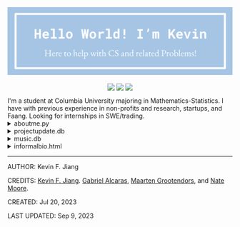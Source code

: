 


  
![image](https://github.com/kevinfjiang/kevinfjiang/blob/main/hello_world.png)  
<p align="center">
<a href=mailto:kevinfjiang@yahoo.com" target="blank"><img align="center" src="https://img.shields.io/badge/Gmail-D14836?style=for-the-badge&logo=gmail&logoColor=white" /></a>
<a href=https://www.linkedin.com/in/kevinfjiang target="blank"><img align="center" src="https://img.shields.io/badge/-LinkedIn-039BE5?style=for-the-badge&logo=Linkedin&logoColor=white"/></a>
<a href="https://kevinfjiang.github.io/docs/Resume_KFJ_23F.pdf" align="center" target="blank"><img align="center" src="https://img.shields.io/badge/resume-built-green?style=for-the-badge" /></a></p>  
I'm a student at Columbia University majoring in Mathematics-Statistics. I have with previous experience in non-profits and research, startups, and Faang. Looking for internships in SWE/trading.  
<details><summary>aboutme.py</summary>  
<blockquote>
  
```python  
class KevinFJiang:  
	def __init__(self):
		self.username = 'kevinfjiang'
		self.name = 'Kevin Jiang'

		self.software = {
			'Languages': ['Python', 'C++', 'Rust', 'Golang', 'SQL', 'AWS', 'Git'],
			'Research': ['PyTorch', 'TensorFlow', 'scikit-learn', 'NumPy', 'SciPy', 'Pandas'],
		}
		self.interests = [
			'F1 Racing', 'cooking',
			'coffee', 'sushi',
		]
		self.bio = 'I love puzzles, coffee, cooking, and F1 racing. I also love minimalist designs, new site tbd'
		self.img = 'https://kevinfjiang.github.io/docs/cat.jpeg'

		self.socials = {
			'email': 'kevinfjiang@yahoo.com',
			'gmail': 'kevin.jiang016@gmail.com',
			'linkedin': 'kevinfjiang',
			'github': 'kevinfjiang',
			'spotify': 'kevin_j16',
		}
  
	def view(self, request, *args, **kwargs):
  
		return self.render(request, *args, **kwargs)
  
```  
<p align = "middle">  
</blockquote></details>  
</details>
  
<details><summary>projectupdate.db</summary>

|Project*|Description|Time|Technology|
| :---: | :---: | :---: | :---: |
|[Vercel spotify](https://github.com/kevinfjiang/vercel_spotify)|Vercel serverless application to display top songs on spotify, based on the version by natemoo-re but updated with nextjs|July '23|NextJS, ReactJS, Typescript, Vercel|
|[Coverage Badge](https://github.com/kevinfjiang/coverage-badge)|Quick github action for a coverage badge|June '23|GitHub Actions|
|[OpenDataVal](https://github.com/opendataval/opendataval)|Transparent data evaluation|March '23-June '23|PyTorch, NumPy, FastAPI|
|[Proteon](https://github.com/kevinfjiang/proteon)|Lightweight and fast loadbalancer written completely in rust.|November '22|Rust, Redis|
|[AWS Summer Intern '22](None)|Working on the Internet Optimization team, having a good time|June '22-August '22|Lambda, DynamoDB, S3, Athena etc. The entire stack|
|[DoorDle, sponsored by DoorDash](https://doordash.columbiaspectator.com/)|Wordle clone sponsored by DoorDash, made with Columbia Daily Spectator|March '22-Present|React|
|[Network Science Research](None)|CRIS Lab, building a codebase for computational risk analysis|Jan '21-May '21|Python, C++, Jupyter|
|[NBA Text Alert Project](https://github.com/kevinfjiang/NBATextAlerts)|Alerts when a selected NBA player (Ben Simmons) makes a 3I|April '21|Python, AWS lambda, Selenium, Twilio|
|[RegisRoar Pitchdeck @ Data Product Initiative CU](https://drive.google.com/file/d/1-LmtbM0avaClkDp6dG3a_psUqBVfVJy0/view?usp=sharing)|A personalized Columbia course machine learning recommendation platform|AY '20-21|PyTorch, Scikit-learn|
|[Coursicle Summer '21](None)|Various Projects at Coursicle|Summer Intern '21|Python, Jupyter, PyTorch, Sci-kit learn, Go, EC2|
|[FuncNotify](https://github.com/kevinfjiang/FuncNotify)|Simple decorator notifier, used to notify myself when training models that took forever.|August '21|Python, Twilio, Slack-Api, MicrosoftTeams, Sendgrid etc.|
  
</details>  
<details><summary>music.db</summary>

|What I'm currently listening to!|
| :---: |
|<a href="https://kevinfjiang.vercel.app/now-playing?open"><img src="https://kevinfjiang.vercel.app/now-playing" width="540" height="64"></a>|
  

|Top Songs|
| :---: |
|<a href="https://kevinfjiang.vercel.app/top-tracks?i=1&open=true"><img src="https://kevinfjiang.vercel.app/top-tracks?i=1" width="540" height="64"></a>|
|<a href="https://kevinfjiang.vercel.app/top-tracks?i=2&open=true"><img src="https://kevinfjiang.vercel.app/top-tracks?i=2" width="540" height="64"></a>|
|<a href="https://kevinfjiang.vercel.app/top-tracks?i=3&open=true"><img src="https://kevinfjiang.vercel.app/top-tracks?i=3" width="540" height="64"></a>|
|<a href="https://kevinfjiang.vercel.app/top-tracks?i=4&open=true"><img src="https://kevinfjiang.vercel.app/top-tracks?i=4" width="540" height="64"></a>|
|<a href="https://kevinfjiang.vercel.app/top-tracks?i=5&open=true"><img src="https://kevinfjiang.vercel.app/top-tracks?i=5" width="540" height="64"></a>|
  
</details>
<details><summary>informalbio.html</summary>
<p align=center><img src=https://raw.githubusercontent.com/JoeyBling/JoeyBling/master/pic/pusheencode.gif></p>
<p align="center"> "Technically and Statistically Correct" - Gilfoyle</p> 
<p align="left"> In my free time, I like to drink boba and play poker/card games.</p> 
  
</details>
  
-----
  
AUTHOR: Kevin F. Jiang
  
CREDITS: [Kevin F. Jiang](github.com/kevinfjiang). [Gabriel Alcaras](https://gaalcaras.com/en/), [Maarten Grootendors](https://github.com/MaartenGr), and [Nate Moore](https://github.com/natemoo-re).
  
CREATED: Jul 20, 2023
  
LAST UPDATED: Sep 9, 2023